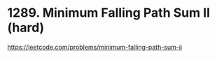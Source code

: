 # 1289. Minimum Falling Path Sum II (hard)

https://leetcode.com/problems/minimum-falling-path-sum-ii
